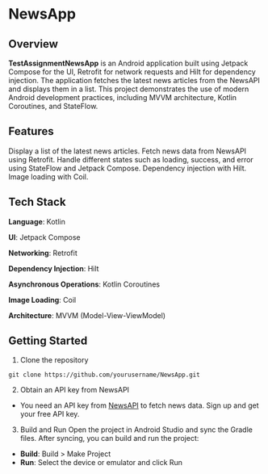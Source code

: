# NewsApp
## Overview
**TestAssignmentNewsApp** is an Android application built using Jetpack Compose for the UI, Retrofit for network requests and Hilt for dependency injection. The application fetches the latest news articles from the NewsAPI and displays them in a list. This project demonstrates the use of modern Android development practices, including MVVM architecture, Kotlin Coroutines, and StateFlow.

## Features
Display a list of the latest news articles.
Fetch news data from NewsAPI using Retrofit.
Handle different states such as loading, success, and error using StateFlow and Jetpack Compose.
Dependency injection with Hilt.
Image loading with Coil.

## Tech Stack
**Language**: Kotlin

**UI**: Jetpack Compose

**Networking**: Retrofit

**Dependency Injection**: Hilt

**Asynchronous Operations**: Kotlin Coroutines

**Image Loading**: Coil

**Architecture**: MVVM (Model-View-ViewModel)

## Getting Started
1. Clone the repository

```
git clone https://github.com/yourusername/NewsApp.git
```

2. Obtain an API key from NewsAPI

- You need an API key from [NewsAPI](https://newsapi.org/) to fetch news data. Sign up and get your free API key.

3. Build and Run
Open the project in Android Studio and sync the Gradle files. After syncing, you can build and run the project:

- **Build**: Build > Make Project
- **Run**: Select the device or emulator and click Run
